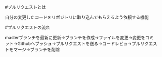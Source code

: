 #プルリクエストとは

自分の変更したコードをリポジトリに取り込んでもらえるよう依頼する機能

#プルリクエストの流れ

masterブランチを最新に更新→ブランチを作成→ファイルを変更→変更をコミット→Githubへプッシュ→プルリクエストを送る→コードレビュ→プルリクエストをマージ→ブランチを削除
